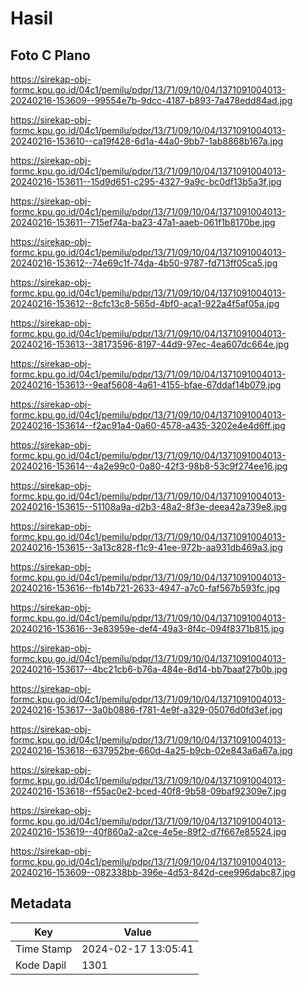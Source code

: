 # Hasil

## Foto C Plano

https://sirekap-obj-formc.kpu.go.id/04c1/pemilu/pdpr/13/71/09/10/04/1371091004013-20240216-153609--99554e7b-9dcc-4187-b893-7a478edd84ad.jpg

https://sirekap-obj-formc.kpu.go.id/04c1/pemilu/pdpr/13/71/09/10/04/1371091004013-20240216-153610--ca19f428-6d1a-44a0-9bb7-1ab8868b167a.jpg

https://sirekap-obj-formc.kpu.go.id/04c1/pemilu/pdpr/13/71/09/10/04/1371091004013-20240216-153611--15d9d651-c295-4327-9a9c-bc0df13b5a3f.jpg

https://sirekap-obj-formc.kpu.go.id/04c1/pemilu/pdpr/13/71/09/10/04/1371091004013-20240216-153611--715ef74a-ba23-47a1-aaeb-061f1b8170be.jpg

https://sirekap-obj-formc.kpu.go.id/04c1/pemilu/pdpr/13/71/09/10/04/1371091004013-20240216-153612--74e69c1f-74da-4b50-9787-fd713ff05ca5.jpg

https://sirekap-obj-formc.kpu.go.id/04c1/pemilu/pdpr/13/71/09/10/04/1371091004013-20240216-153612--8cfc13c8-565d-4bf0-aca1-922a4f5af05a.jpg

https://sirekap-obj-formc.kpu.go.id/04c1/pemilu/pdpr/13/71/09/10/04/1371091004013-20240216-153613--38173596-8197-44d9-97ec-4ea607dc664e.jpg

https://sirekap-obj-formc.kpu.go.id/04c1/pemilu/pdpr/13/71/09/10/04/1371091004013-20240216-153613--9eaf5608-4a61-4155-bfae-67ddaf14b079.jpg

https://sirekap-obj-formc.kpu.go.id/04c1/pemilu/pdpr/13/71/09/10/04/1371091004013-20240216-153614--f2ac91a4-0a60-4578-a435-3202e4e4d6ff.jpg

https://sirekap-obj-formc.kpu.go.id/04c1/pemilu/pdpr/13/71/09/10/04/1371091004013-20240216-153614--4a2e99c0-0a80-42f3-98b8-53c9f274ee16.jpg

https://sirekap-obj-formc.kpu.go.id/04c1/pemilu/pdpr/13/71/09/10/04/1371091004013-20240216-153615--51108a9a-d2b3-48a2-8f3e-deea42a739e8.jpg

https://sirekap-obj-formc.kpu.go.id/04c1/pemilu/pdpr/13/71/09/10/04/1371091004013-20240216-153615--3a13c828-f1c9-41ee-972b-aa931db469a3.jpg

https://sirekap-obj-formc.kpu.go.id/04c1/pemilu/pdpr/13/71/09/10/04/1371091004013-20240216-153616--fb14b721-2633-4947-a7c0-faf567b593fc.jpg

https://sirekap-obj-formc.kpu.go.id/04c1/pemilu/pdpr/13/71/09/10/04/1371091004013-20240216-153616--3e83959e-def4-49a3-8f4c-094f8371b815.jpg

https://sirekap-obj-formc.kpu.go.id/04c1/pemilu/pdpr/13/71/09/10/04/1371091004013-20240216-153617--4bc21cb6-b76a-484e-8d14-bb7baaf27b0b.jpg

https://sirekap-obj-formc.kpu.go.id/04c1/pemilu/pdpr/13/71/09/10/04/1371091004013-20240216-153617--3a0b0886-f781-4e9f-a329-05076d0fd3ef.jpg

https://sirekap-obj-formc.kpu.go.id/04c1/pemilu/pdpr/13/71/09/10/04/1371091004013-20240216-153618--637952be-660d-4a25-b9cb-02e843a6a67a.jpg

https://sirekap-obj-formc.kpu.go.id/04c1/pemilu/pdpr/13/71/09/10/04/1371091004013-20240216-153618--f55ac0e2-bced-40f8-9b58-09baf92309e7.jpg

https://sirekap-obj-formc.kpu.go.id/04c1/pemilu/pdpr/13/71/09/10/04/1371091004013-20240216-153619--40f860a2-a2ce-4e5e-89f2-d7f667e85524.jpg

https://sirekap-obj-formc.kpu.go.id/04c1/pemilu/pdpr/13/71/09/10/04/1371091004013-20240216-153609--082338bb-396e-4d53-842d-cee996dabc87.jpg


## Metadata

| Key        | Value               |
| ---------- | ------------------- |
| Time Stamp | 2024-02-17 13:05:41 |
| Kode Dapil | 1301                |



